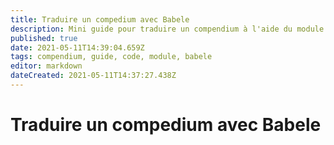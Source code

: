 ```yaml
---
title: Traduire un compedium avec Babele
description: Mini guide pour traduire un compendium à l'aide du module Babele
published: true
date: 2021-05-11T14:39:04.659Z
tags: compendium, guide, code, module, babele
editor: markdown
dateCreated: 2021-05-11T14:37:27.438Z
---
```


# Traduire un compedium avec Babele